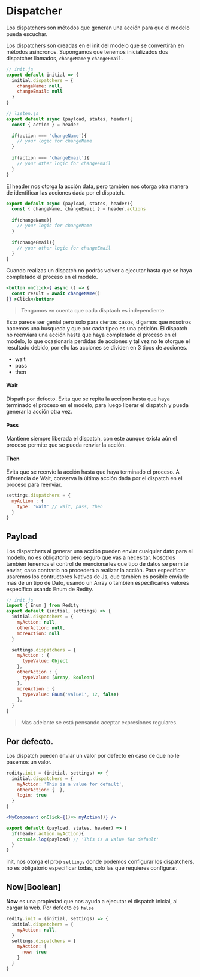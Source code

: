 Dispatcher
=============

Los dispatchers son métodos que generan una acción para que el modelo pueda escuchar.

Los dispatchers son creadas en el init del modelo que se convertirán en métodos asincronos.
Supongamos que tenemos inicializados dos dispatcher llamados, `changeName` y `changeEmail`.
```js
// init.js
export default initial => {
  initial.dispatchers = {
    changeName: null,
    changeEmail: null
  }
}
```

```js
// listen.js
export default async (payload, states, header){
  const { action } = header
  
  if(action === 'changeName'){
    // your logic for changeName
  }
  
  if(action === 'changeEmail'){
    // your other logic for changeEmail
  }
}
```

El header nos otorga la acción data, pero tambien nos otorga otra manera de identificar las acciones dada por el dispatch.

```js
export default async (payload, states, header){
  const { changeName, changeEmail } = header.actions
  
  if(changeName){
    // your logic for changeName
  }
  
  if(changeEmail){
    // your other logic for changeEmail
  }
}
```

Cuando realizas un dispatch no podrás volver a ejecutar hasta que se haya completado el proceso en el modelo.

```jsx
<button onClick={ async () => {
  const result = await changeName()
}} >Click</button>
```

> Tengamos en cuenta que cada disptach es independiente.

Esto parece ser genial pero solo para ciertos casos, digamos que nosotros hacemos una busqueda y que por cada tipeo es una petición. El dispatch no reenviara una acción hasta que haya completado el proceso en el modelo, lo que ocasionaría perdidas de acciones y tal vez no te otorgue el resultado debido, por ello las acciones se dividen en 3 tipos de acciones.

* wait
* pass
* then

#### Wait

Dispath por defecto. Evita que se repita la accipon hasta que haya terminado el proceso en el modelo, para luego liberar el dispatch y pueda generar la acción otra vez.

#### Pass

Mantiene siempre liberada el dispatch, con este aunque exista aún el proceso permite que se pueda renviar la acción.

#### Then

Evita que se reenvíe la acción hasta que haya terminado el proceso. A diferencia de Wait, conserva la última acción dada por el dispatch en el proceso para reenviar.

```js
settings.dispatchers = {
  myAction : {
    type: 'wait' // wait, pass, then
  }
}
```

## Payload

Los dispatchers al generar una acción pueden enviar cualquier dato para el modelo, no es obligatorio pero seguro que vas a necesitar. Nosotros tambien tenemos el control de mencionarles que tipo de datos se permite enviar, caso contrario no procederá a realizar la acción.
Para especificar usaremos los contructores Nativos de Js, que tambien es posible enviarle mas de un tipo de Dato, usando un Array o tambien especificarles valores específico usando Enum de Redity.

```js
// init.js
import { Enum } from Redity
export default (initial, settings) => {
  initial.dispatchers = {
    myAction: null,
    otherAction: null,
    moreAction: null
  }

  settings.dispatchers = {
    myAction : {
      typeValue: Object
    },
    otherAction : {
      typeValue: [Array, Boolean]
    },
    moreAction : {
      typeValue: Enum('value1', 12, false)
    },
  }
}
```
> Mas adelante se está pensando aceptar expresiones regulares.


## Por defecto.

Los dispatch pueden enviar un valor por defecto en caso de que no le pasemos un valor.

```js
redity.init = (initial, settings) => {
  initial.dispatchers = {
    myAction: 'This is a value for default',
    otherAction: {  },
    login: true
  }
}
```
```jsx
<MyComponent onClick={()=> myAction()} />
```
```js
export default (payload, states, header) => {
  if(header.action.myAction){
    console.log(payload) // 'This is a value for default'
  }
}
```
init, nos otorga el prop `settings` donde podemos configurar los dispatchers, no es obligatorio especificar todas, solo las que requieres configurar.

## Now[Boolean]

**Now** es una propiedad que nos ayuda a ejecutar el dispatch inicial, al cargar la web. Por defecto es `false`
```js
redity.init = (initial, settings) => {
  initial.dispatchers = {
    myAction: null,
  }
  settings.dispatchers = {
    myAction: {
      now: true
    }
  }
}
```
